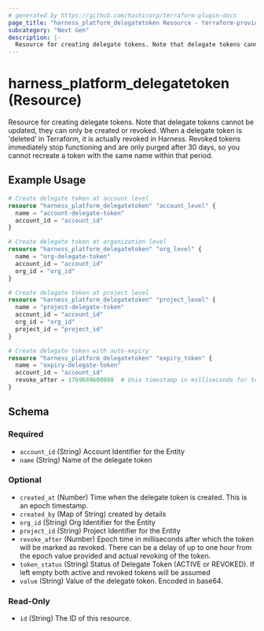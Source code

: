 ```yaml
---
# generated by https://github.com/hashicorp/terraform-plugin-docs
page_title: "harness_platform_delegatetoken Resource - terraform-provider-harness"
subcategory: "Next Gen"
description: |-
  Resource for creating delegate tokens. Note that delegate tokens cannot be updated, they can only be created or revoked. When a delegate token is 'deleted' in Terraform, it is actually revoked in Harness. Revoked tokens immediately stop functioning and are only purged after 30 days, so you cannot recreate a token with the same name within that period.
---
```


# harness_platform_delegatetoken (Resource)

Resource for creating delegate tokens. Note that delegate tokens cannot be updated, they can only be created or revoked. When a delegate token is 'deleted' in Terraform, it is actually revoked in Harness. Revoked tokens immediately stop functioning and are only purged after 30 days, so you cannot recreate a token with the same name within that period.

## Example Usage

```terraform
# Create delegate token at account level
resource "harness_platform_delegatetoken" "account_level" {
  name = "account-delegate-token"
  account_id = "account_id"
}

# Create delegate token at organization level
resource "harness_platform_delegatetoken" "org_level" {
  name = "org-delegate-token"
  account_id = "account_id"
  org_id = "org_id"
}

# Create delegate token at project level
resource "harness_platform_delegatetoken" "project_level" {
  name = "project-delegate-token"
  account_id = "account_id"
  org_id = "org_id"
  project_id = "project_id"
}

# Create delegate token with auto-expiry
resource "harness_platform_delegatetoken" "expiry_token" {
  name = "expiry-delegate-token"
  account_id = "account_id"
  revoke_after = 1769689600000  # Unix timestamp in milliseconds for token auto-expiration
}
```

<!-- schema generated by tfplugindocs -->
## Schema

### Required

- `account_id` (String) Account Identifier for the Entity
- `name` (String) Name of the delegate token

### Optional

- `created_at` (Number) Time when the delegate token is created. This is an epoch timestamp.
- `created_by` (Map of String) created by details
- `org_id` (String) Org Identifier for the Entity
- `project_id` (String) Project Identifier for the Entity
- `revoke_after` (Number) Epoch time in milliseconds after which the token will be marked as revoked. There can be a delay of up to one hour from the epoch value provided and actual revoking of the token.
- `token_status` (String) Status of Delegate Token (ACTIVE or REVOKED). If left empty both active and revoked tokens will be assumed
- `value` (String) Value of the delegate token. Encoded in base64.

### Read-Only

- `id` (String) The ID of this resource.
